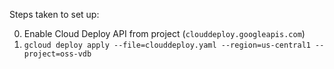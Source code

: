 Steps taken to set up:

0. Enable Cloud Deploy API from project (`clouddeploy.googleapis.com`)
0. `gcloud deploy apply --file=clouddeploy.yaml --region=us-central1 --project=oss-vdb`
